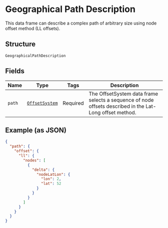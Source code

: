 
# Geographical Path Description

This data frame can describe a complex path of arbitrary size using node offset method (LL offsets).

## Structure

`GeographicalPathDescription`

## Fields

| Name | Type | Tags | Description |
|  --- | --- | --- | --- |
| `path` | [`OffsetSystem`](../../doc/models/offset-system.md) | Required | The OffsetSystem data frame selects a sequence of node offsets described in the Lat-Long offset method. |

## Example (as JSON)

```json
{
  "path": {
    "offset": {
      "ll": {
        "nodes": [
          {
            "delta": {
              "nodeLatLon": {
                "lon": 2,
                "lat": 52
              }
            }
          }
        ]
      }
    }
  }
}
```

